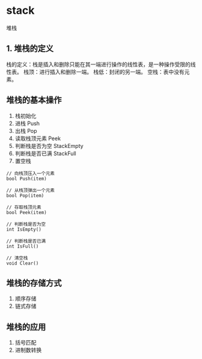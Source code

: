 # stack

堆栈

## 1. 堆栈的定义

栈的定义：栈是插入和删除只能在其一端进行操作的线性表，是一种操作受限的线性表。
栈顶：进行插入和删除一端。
栈低：封闭的另一端。
空栈：表中没有元素。

## 堆栈的基本操作

1. 栈初始化
2. 进栈 Push
3. 出栈 Pop
4. 读取栈顶元素 Peek
5. 判断栈是否为空 StackEmpty
6. 判断栈是否已满 StackFull
7. 置空栈

```
// 向栈顶压入一个元素
bool Push(item)

// 从栈顶弹出一个元素
bool Pop(item)

// 存取栈顶元素
bool Peek(item)

// 判断栈是否为空
int IsEmpty()

// 判断栈是否已满
int IsFull()

// 清空栈
void Clear()

```

## 堆栈的存储方式

1. 顺序存储
2. 链式存储

## 堆栈的应用

1. 括号匹配
2. 进制数转换
